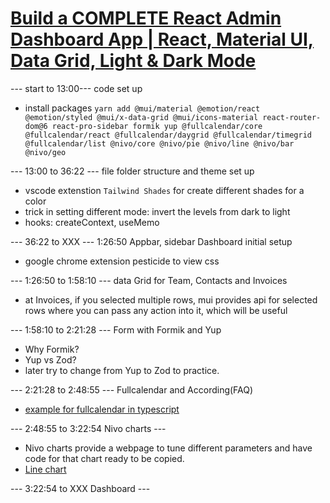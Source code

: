 # [Build a COMPLETE React Admin Dashboard App | React, Material UI, Data Grid, Light & Dark Mode](https://www.youtube.com/watch?v=wYpCWwD1oz0)

--- start to 13:00--- code set up

- install packages
  `yarn add @mui/material @emotion/react @emotion/styled @mui/x-data-grid @mui/icons-material react-router-dom@6 react-pro-sidebar formik yup @fullcalendar/core @fullcalendar/react @fullcalendar/daygrid @fullcalendar/timegrid @fullcalendar/list @nivo/core @nivo/pie @nivo/line @nivo/bar @nivo/geo`

--- 13:00 to 36:22 --- file folder structure and theme set up

- vscode extenstion `Tailwind Shades` for create different shades for a color
- trick in setting different mode: invert the levels from dark to light
- hooks: createContext, useMemo

--- 36:22 to XXX --- 1:26:50 Appbar, sidebar Dashboard initial setup

- google chrome extension pesticide to view css

--- 1:26:50 to 1:58:10 --- data Grid for Team, Contacts and Invoices

- at Invoices, if you selected multiple rows, mui provides api for selected rows where you can pass any action into it, which will be useful

--- 1:58:10 to 2:21:28 --- Form with Formik and Yup

- Why Formik?
- Yup vs Zod?
- later try to change from Yup to Zod to practice.

--- 2:21:28 to 2:48:55 --- Fullcalendar and According(FAQ)

- [example for fullcalendar in typescript](https://codesandbox.io/s/react-typescript-fullcalendar-example-calendar-01-64jit?file=/src/App.tsx:1025-1034)

--- 2:48:55 to 3:22:54 Nivo charts ---

- Nivo charts provide a webpage to tune different parameters and have code for that chart ready to be copied.
- [Line chart](https://nivo.rocks/line/)

--- 3:22:54 to XXX Dashboard ---

